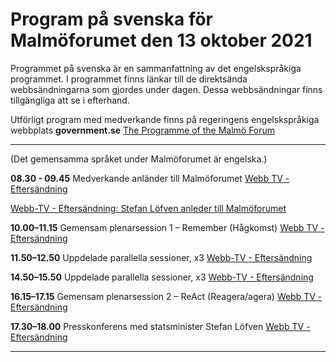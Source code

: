 # Program på svenska för Malmöforumet den 13 oktober 2021

Programmet på svenska är en sammanfattning av det engelskspråkiga programmet. I programmet finns länkar till de direktsända webbsändningarna som gjordes under dagen. Dessa webbsändningar finns tillgängliga att se i efterhand.


Utförligt program med medverkande finns på regeringens engelskspråkiga webbplats **government.se**
[The Programme of the Malmö Forum](https://www.government.se/contentassets/fd9b5618a7194f76ad02a754d366be88/the-programme-of-the-malmo-forum/)

---

(Det gemensamma språket under Malmöforumet är engelska.)

**08\.30 \- 09\.45** Medverkande anländer till Malmöforumet
[Webb TV \- Eftersändning](~/link/2b45ce8efe13424e8aaaa030e7a9f8c3.aspx)

[Webb\-TV \- Eftersändning: Stefan Löfven anleder till Malmöforumet](https://www.government.se/articles/2021/10/prime-minister-stefan-lofven-arrives-at-the-conference-rememberreact/)

**10\.00–11\.15** Gemensam plenarsession 1 – Remember (Hågkomst)
[Webb TV \- Eftersändning](~/link/2aa332391a0545b898c542a640c3747b.aspx)

**11\.50–12\.50** Uppdelade parallella sessioner, x3
[Webb\-TV \- Eftersändning](https://www.government.se/articles/2021/10/malmo-forum-breakout-sessions-1/)

**14\.50–15\.50** Uppdelade parallella sessioner, x3
[Webb\-TV \- Eftersändning](https://www.government.se/articles/2021/10/malmo-forum-breakout-sessions-2/)

**16\.15–17\.15** Gemensam plenarsession 2 – ReAct (Reagera/agera)
[Webb TV \- Eftersändning](~/link/6d9d1e19a107484384af0701fe8b0856.aspx)

**17\.30–18\.00** Presskonferens med statsminister Stefan Löfven
[Webb TV \- Eftersändning](~/link/6f1f0ab4c60548e995b578c62f58c527.aspx)

---
